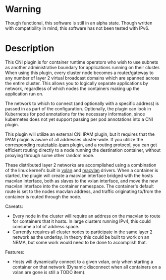 # Warning
Though functional, this software is still in an alpha state. Though written with compatibility in mind, this software has not been tested with IPv6.

# Description
This CNI plugin is for container runtime operators who wish to use subnets as another administrative boundary for applications running on their cluster. When using this plugin, every cluster node becomes a router/gateway to any number of layer 2 virtual broadcast domains which are spanned across the entire cluster. This allows you to logically separate applications by network, regardless of which nodes the containers making up the application run on.

The network to which to connect (and optionally with a specific address) is passed in as part of the configuration. Optionally, the plugin can look in Kubernetes for pod annotations for the necessary information, since kubernetes does not yet support passing per pod annotations into a CNI plugin.

This plugin will utilize an external CNI IPAM plugin, but it requires that the IPAM plugin is aware of all addresses cluster-wide. If you utilize the corresponding [routetable-ipam]() plugin, and a routing protocol, you can get efficient routing directly to a node running the destination container, without proxying through some other random node.

These distributed layer 2 networks are accomplished using a combination of the linux kernel's built in [vxlan](https://www.kernel.org/doc/Documentation/networking/vxlan.txt) and [macvlan](https://developers.redhat.com/blog/2018/10/22/introduction-to-linux-interfaces-for-virtual-networking/#macvlan) drivers. When a container is started, the plugin will create a macvlan interface bridged with the hosts macvlan interface, both as slaves to the vxlan interface, and move the new macvlan interface into the container namespace. The container's default route is set to the nodes macvlan address, and traffic originating to/from the container is routed through the node.

Caveats:
 * Every node in the cluster will require an address on the macvlan to route for containers that it hosts. In large clusters running IPv4, this could consume a lot of address space.
 * Currently requires all cluster nodes to participate in the same layer 2 network as the underlay. In theory this could be built to work on an NBMA, but some work would need to be done to accomplish that.

Features:
 * Hosts will dynamically connect to a given vxlan, only when starting a container on that network (Dynamic disconnect when all containers on a vxlan are gone is still a TODO item).

